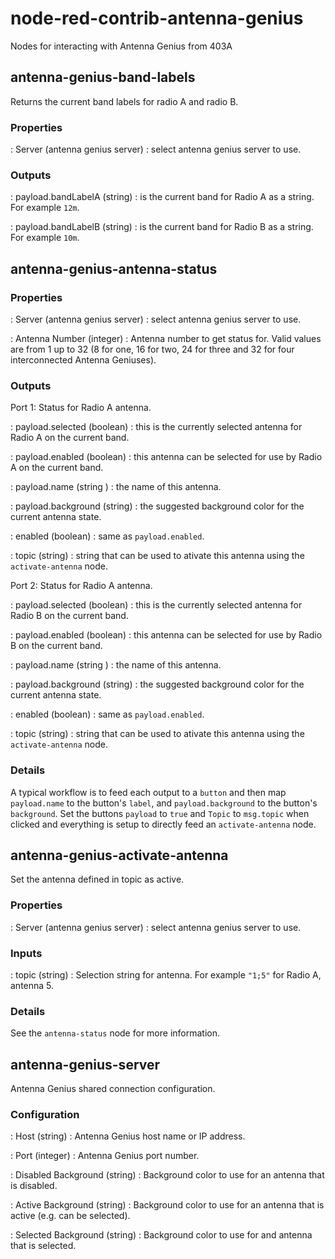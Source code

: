 # node-red-contrib-antenna-genius
Nodes for interacting with Antenna Genius from 403A

## antenna-genius-band-labels

Returns the current band labels for radio A and radio B.

### Properties

: Server (antenna genius server) : select antenna genius server to use.

### Outputs

: payload.bandLabelA (string) : is the current band for Radio A as a string. For example `12m`.

: payload.bandLabelB (string) : is the current band for Radio B as a string. For example `10m`.

## antenna-genius-antenna-status

### Properties

: Server (antenna genius server) : select antenna genius server to use.

: Antenna Number (integer) : Antenna number to get status for. Valid values are from 1 up to 32 (8 for one, 16 for two, 24 for three and 32 for four interconnected Antenna Geniuses).

### Outputs

Port 1: Status for Radio A antenna.

: payload.selected (boolean) : this is the currently selected antenna for Radio A on the current band. 

: payload.enabled (boolean) : this antenna can be selected for use by Radio A on the current band.

: payload.name (string ) : the name of this antenna.

: payload.background (string) : the suggested background color for the current antenna state.

: enabled (boolean) : same as `payload.enabled`.

: topic (string) : string that can be used to ativate this antenna using the `activate-antenna` node.

Port 2: Status for Radio A antenna.

: payload.selected (boolean) : this is the currently selected antenna for Radio B on the current band. 

: payload.enabled (boolean) : this antenna can be selected for use by Radio B on the current band.

: payload.name (string ) : the name of this antenna.

: payload.background (string) : the suggested background color for the current antenna state.

: enabled (boolean) : same as `payload.enabled`.

: topic (string) : string that can be used to ativate this antenna using the `activate-antenna` node.

### Details

A typical workflow is to feed each output to a `button` and then map `payload.name` to the button's `label`, and `payload.background` to the button's `background`. Set the buttons `payload` to `true` and `Topic` to `msg.topic` when clicked and everything is setup to directly feed an `activate-antenna` node.

## antenna-genius-activate-antenna

Set the antenna defined in topic as active.

### Properties

: Server (antenna genius server) : select antenna genius server to use.

### Inputs

: topic (string) : Selection string for antenna. For example `"1;5"` for Radio A, antenna 5.

### Details

See the `antenna-status` node for more information.

## antenna-genius-server

Antenna Genius shared connection configuration.

### Configuration

: Host (string) : Antenna Genius host name or IP address.

: Port (integer) : Antenna Genius port number.

: Disabled Background (string) : Background color to use for an antenna that is disabled.

: Active Background (string) : Background color to use for an antenna that is active (e.g. can be selected).

: Selected Background (string) : Background color to use for and antenna that is selected.






